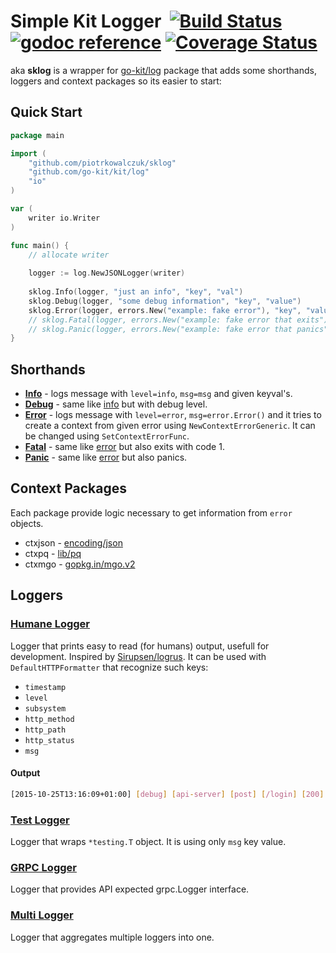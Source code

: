 # Simple Kit Logger &nbsp;[![Build Status](https://travis-ci.org/piotrkowalczuk/sklog.svg?branch=master)](https://travis-ci.org/piotrkowalczuk/sklog)&nbsp;[![godoc reference](https://godoc.org/github.com/piotrkowalczuk/sklog?status.png)](https://godoc.org/github.com/piotrkowalczuk/sklog)&nbsp;[![Coverage Status](https://coveralls.io/repos/github/piotrkowalczuk/sklog/badge.svg?branch=master)](https://coveralls.io/github/piotrkowalczuk/sklog?branch=master)

aka **sklog** is a wrapper for [go-kit/log](github.com/go-kit/kit/log) package that adds some shorthands, loggers and context packages so its easier to start:

## Quick Start

```go
package main

import (
	"github.com/piotrkowalczuk/sklog"
	"github.com/go-kit/kit/log"
	"io"
)

var (
	writer io.Writer
)

func main() {
	// allocate writer
	
	logger := log.NewJSONLogger(writer)
	
	sklog.Info(logger, "just an info", "key", "val")
	sklog.Debug(logger, "some debug information", "key", "value")
	sklog.Error(logger, errors.New("example: fake error"), "key", "value")
	// sklog.Fatal(logger, errors.New("example: fake error that exits"), "key", "value")
	// sklog.Panic(logger, errors.New("example: fake error that panics"), "key", "value")
}

```

## Shorthands
	
* **[Info](godoc.org/github.com/piotrkowalczuk/sklog/#Info)** - logs message with `level=info`, `msg=msg` and given keyval's.
* **[Debug](godoc.org/github.com/piotrkowalczuk/sklog/#Debug)** - same like [info](godoc.org/github.com/piotrkowalczuk/sklog/#Info) but with debug level.
* **[Error](godoc.org/github.com/piotrkowalczuk/sklog/#Error)** - logs message with `level=error`, `msg=error.Error()` and it tries to create a context from given error using `NewContextErrorGeneric`. It can be changed using `SetContextErrorFunc`.
* **[Fatal](godoc.org/github.com/piotrkowalczuk/sklog/#Fatal)** - same like [error](godoc.org/github.com/piotrkowalczuk/sklog/#Error) but also exits with code 1.
* **[Panic](godoc.org/github.com/piotrkowalczuk/sklog/#Panic)** - same like [error](godoc.org/github.com/piotrkowalczuk/sklog/#Error) but also panics.

## Context Packages
Each package provide logic necessary to get information from `error` objects.

* ctxjson - [encoding/json](golang.org/pkg/encoding/json/)
* ctxpq - [lib/pq](github.com/lib/pq)
* ctxmgo - [gopkg.in/mgo.v2]("gopkg.in/mgo.v2")



## Loggers
### [Humane Logger](godoc.org/github.com/piotrkowalczuk/sklog/#NewHumaneLogger)
Logger that prints easy to read (for humans) output, usefull for development. Inspired by [Sirupsen/logrus](github.com/Sirupsen/logrus). It can be used with `DefaultHTTPFormatter` that recognize such keys:

* `timestamp`
* `level`
* `subsystem`
* `http_method`
* `http_path`
* `http_status`
* `msg`

#### Output

```bash
[2015-10-25T13:16:09+01:00] [debug] [api-server] [post] [/login] [200] - request processed    username=email@example.com
```

### [Test Logger](http://godoc.org/github.com/piotrkowalczuk/sklog/#NewTestLogger)
Logger that wraps `*testing.T` object. It is using only `msg` key value.

### [GRPC Logger](http://godoc.org/github.com/piotrkowalczuk/sklog/#NewGRPCLogger)
Logger that provides API expected grpc.Logger interface.
 
### [Multi Logger](http://godoc.org/github.com/piotrkowalczuk/sklog/#NewMultiLogger)
Logger that aggregates multiple loggers into one.
